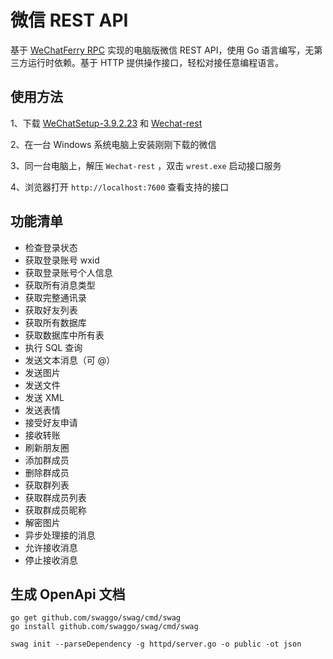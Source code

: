 # 微信 REST API

基于 [WeChatFerry RPC](https://github.com/lich0821/WeChatFerry/tree/master/WeChatFerry) 实现的电脑版微信 REST API，使用 Go 语言编写，无第三方运行时依赖。基于 HTTP 提供操作接口，轻松对接任意编程语言。

## 使用方法

1、下载 [WeChatSetup-3.9.2.23](https://github.com/opentdp/wechat-rest/releases/download/v0.0.1/WeChatSetup-3.9.2.23.exe) 和 [Wechat-rest](https://github.com/opentdp/wechat-rest/releases)

2、在一台 Windows 系统电脑上安装刚刚下载的微信

3、同一台电脑上，解压 `Wechat-rest` ，双击 `wrest.exe` 启动接口服务

4、浏览器打开 `http://localhost:7600` 查看支持的接口

## 功能清单

- 检查登录状态
- 获取登录账号 wxid
- 获取登录账号个人信息
- 获取所有消息类型
- 获取完整通讯录
- 获取好友列表
- 获取所有数据库
- 获取数据库中所有表
- 执行 SQL 查询
- 发送文本消息（可 @）
- 发送图片
- 发送文件
- 发送 XML
- 发送表情
- 接受好友申请
- 接收转账
- 刷新朋友圈
- 添加群成员
- 删除群成员
- 获取群列表
- 获取群成员列表
- 获取群成员昵称
- 解密图片
- 异步处理接的消息
- 允许接收消息
- 停止接收消息

## 生成 OpenApi 文档

```shell
go get github.com/swaggo/swag/cmd/swag
go install github.com/swaggo/swag/cmd/swag

swag init --parseDependency -g httpd/server.go -o public -ot json
```
